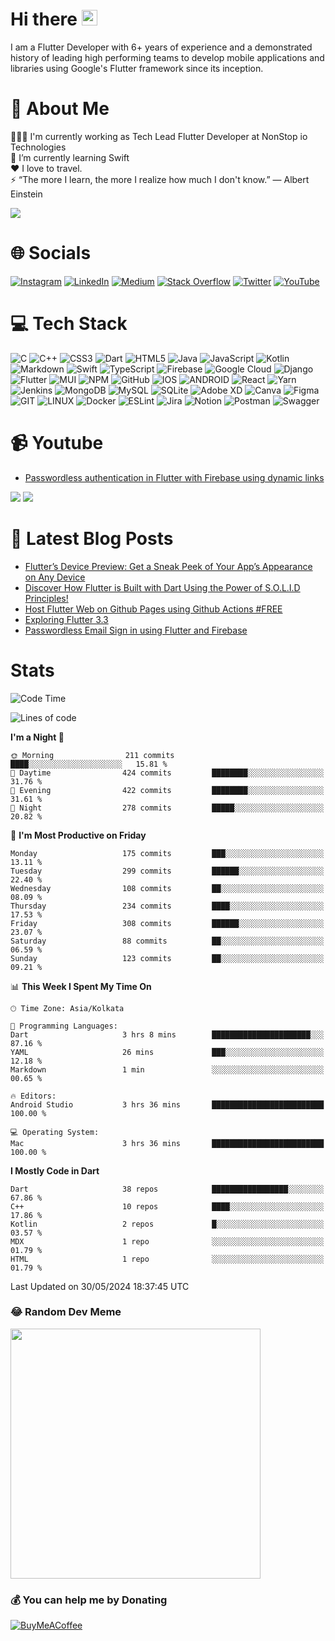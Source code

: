 # Hi there <img src="https://media.giphy.com/media/hvRJCLFzcasrR4ia7z/giphy.gif" width="25px">

I am a Flutter Developer with 6+ years of experience and a demonstrated history of leading high performing teams to develop mobile applications and libraries using Google's Flutter framework since its inception.

# 💫 About Me
👨🏾‍💻 I'm currently working as Tech Lead Flutter Developer at NonStop io Technologies<br>🌱 I’m currently learning Swift<br>❤️ I love to travel.<br>⚡ “The more I learn, the more I realize how much I don't know.” ― Albert Einstein

[![](https://visitcount.itsvg.in/api?id=projectaj14&icon=0&color=0)](https://visitcount.itsvg.in)

# 🌐 Socials
[![Instagram](https://img.shields.io/badge/Instagram-%23E4405F.svg?logo=Instagram&logoColor=white)](https://instagram.com/codelife.14) [![LinkedIn](https://img.shields.io/badge/LinkedIn-%230077B5.svg?logo=linkedin&logoColor=white)](https://linkedin.com/in/ajaykumar2114) [![Medium](https://img.shields.io/badge/Medium-12100E?logo=medium&logoColor=white)](https://medium.com/@ajay.kumar_14) [![Stack Overflow](https://img.shields.io/badge/-Stackoverflow-FE7A16?logo=stack-overflow&logoColor=white)](https://stackoverflow.com/users/2868455) [![Twitter](https://img.shields.io/badge/Twitter-%231DA1F2.svg?logo=Twitter&logoColor=white)](https://twitter.com/AjayK_14) [![YouTube](https://img.shields.io/badge/YouTube-%23FF0000.svg?logo=YouTube&logoColor=white)](https://youtube.com/@UCyV2fy32RyPgOco83tMkR-g) 

# 💻 Tech Stack
![C](https://img.shields.io/badge/c-%2300599C.svg?style=for-the-badge&logo=c&logoColor=white) ![C++](https://img.shields.io/badge/c++-%2300599C.svg?style=for-the-badge&logo=c%2B%2B&logoColor=white) ![CSS3](https://img.shields.io/badge/css3-%231572B6.svg?style=for-the-badge&logo=css3&logoColor=white) ![Dart](https://img.shields.io/badge/dart-%230175C2.svg?style=for-the-badge&logo=dart&logoColor=white) ![HTML5](https://img.shields.io/badge/html5-%23E34F26.svg?style=for-the-badge&logo=html5&logoColor=white) ![Java](https://img.shields.io/badge/java-%23ED8B00.svg?style=for-the-badge&logo=java&logoColor=white) ![JavaScript](https://img.shields.io/badge/javascript-%23323330.svg?style=for-the-badge&logo=javascript&logoColor=%23F7DF1E) ![Kotlin](https://img.shields.io/badge/kotlin-%230095D5.svg?style=for-the-badge&logo=kotlin&logoColor=white) ![Markdown](https://img.shields.io/badge/markdown-%23000000.svg?style=for-the-badge&logo=markdown&logoColor=white) ![Swift](https://img.shields.io/badge/swift-F54A2A?style=for-the-badge&logo=swift&logoColor=white) ![TypeScript](https://img.shields.io/badge/typescript-%23007ACC.svg?style=for-the-badge&logo=typescript&logoColor=white) ![Firebase](https://img.shields.io/badge/firebase-%23039BE5.svg?style=for-the-badge&logo=firebase) ![Google Cloud](https://img.shields.io/badge/Google%20Cloud-%234285F4.svg?style=for-the-badge&logo=google-cloud&logoColor=white) ![Django](https://img.shields.io/badge/django-%23092E20.svg?style=for-the-badge&logo=django&logoColor=white) ![Flutter](https://img.shields.io/badge/Flutter-%2302569B.svg?style=for-the-badge&logo=Flutter&logoColor=white) ![MUI](https://img.shields.io/badge/MUI-%230081CB.svg?style=for-the-badge&logo=material-ui&logoColor=white) ![NPM](https://img.shields.io/badge/NPM-%23000000.svg?style=for-the-badge&logo=npm&logoColor=white) ![GitHub](https://img.shields.io/badge/GitHub-%23121011.svg?style=for-the-badge&logo=github&logoColor=white) ![IOS](https://img.shields.io/badge/IOS-%2320232a.svg?style=for-the-badge&logo=apple&logoColor=white) ![ANDROID](https://img.shields.io/badge/android-%2320232a.svg?style=for-the-badge&logo=android&logoColor=%a4c639) ![React](https://img.shields.io/badge/react-%2320232a.svg?style=for-the-badge&logo=react&logoColor=%2361DAFB) ![Yarn](https://img.shields.io/badge/yarn-%232C8EBB.svg?style=for-the-badge&logo=yarn&logoColor=white) ![Jenkins](https://img.shields.io/badge/jenkins-%232C5263.svg?style=for-the-badge&logo=jenkins&logoColor=white) ![MongoDB](https://img.shields.io/badge/MongoDB-%234ea94b.svg?style=for-the-badge&logo=mongodb&logoColor=white) ![MySQL](https://img.shields.io/badge/mysql-%2300f.svg?style=for-the-badge&logo=mysql&logoColor=white) ![SQLite](https://img.shields.io/badge/sqlite-%2307405e.svg?style=for-the-badge&logo=sqlite&logoColor=white) ![Adobe XD](https://img.shields.io/badge/Adobe%20XD-470137?style=for-the-badge&logo=Adobe%20XD&logoColor=#FF61F6) ![Canva](https://img.shields.io/badge/Canva-%2300C4CC.svg?style=for-the-badge&logo=Canva&logoColor=white) 	![Figma](https://img.shields.io/badge/figma-%23F24E1E.svg?style=for-the-badge&logo=figma&logoColor=white) ![GIT](https://img.shields.io/badge/Git-fc6d26?style=for-the-badge&logo=git&logoColor=white) ![LINUX](https://img.shields.io/badge/Linux-FCC624?style=for-the-badge&logo=linux&logoColor=black) ![Docker](https://img.shields.io/badge/docker-%230db7ed.svg?style=for-the-badge&logo=docker&logoColor=white) ![ESLint](https://img.shields.io/badge/ESLint-4B3263?style=for-the-badge&logo=eslint&logoColor=white) ![Jira](https://img.shields.io/badge/jira-%230A0FFF.svg?style=for-the-badge&logo=jira&logoColor=white) ![Notion](https://img.shields.io/badge/Notion-%23000000.svg?style=for-the-badge&logo=notion&logoColor=white) ![Postman](https://img.shields.io/badge/Postman-FF6C37?style=for-the-badge&logo=postman&logoColor=white) ![Swagger](https://img.shields.io/badge/-Swagger-%23Clojure?style=for-the-badge&logo=swagger&logoColor=white)

# 📹 Youtube

- [Passwordless authentication in Flutter with Firebase using dynamic links](https://www.youtube.com/watch?v=JHTSgFl8VH0)

[<img src="https://img.shields.io/youtube/channel/subscribers/UCyV2fy32RyPgOco83tMkR-g?style=social" />][youtube]
[<img src="https://img.shields.io/youtube/channel/views/UCyV2fy32RyPgOco83tMkR-g?style=social" />][youtube]

# 📕 Latest Blog Posts

<!-- BLOG-POST-LIST:START -->
- [Flutter’s Device Preview: Get a Sneak Peek of Your App’s Appearance on Any Device](https://blog.nonstopio.com/flutters-device-preview-get-a-sneak-peek-of-your-app-s-appearance-on-any-device-c55526604588?source=rss-809bf38703df------2)
- [Discover How Flutter is Built with Dart Using the Power of S.O.L.I.D Principles!](https://blog.nonstopio.com/discover-how-flutter-is-built-with-dart-using-the-power-of-s-o-l-i-d-principles-459781210913?source=rss-809bf38703df------2)
- [Host Flutter Web on Github Pages using Github Actions #FREE](https://blog.nonstopio.com/host-flutter-web-on-github-pages-using-github-actions-free-168585ec2981?source=rss-809bf38703df------2)
- [Exploring Flutter 3.3](https://blog.nonstopio.com/exploring-the-new-flutter-3-3-4d9e0fd062ff?source=rss-809bf38703df------2)
- [Passwordless Email Sign in using Flutter and Firebase](https://blog.nonstopio.com/passwordless-email-sign-in-using-flutter-and-firebase-36f159c9d1aa?source=rss-809bf38703df------2)
<!-- BLOG-POST-LIST:END -->

# Stats

<!--START_SECTION:waka-->
![Code Time](http://img.shields.io/badge/Code%20Time-968%20hrs%2012%20mins-blue)

![Lines of code](https://img.shields.io/badge/From%20Hello%20World%20I%27ve%20Written-1.5%20million%20lines%20of%20code-blue)

**I'm a Night 🦉** 

```text
🌞 Morning                211 commits         ████░░░░░░░░░░░░░░░░░░░░░   15.81 % 
🌆 Daytime                424 commits         ████████░░░░░░░░░░░░░░░░░   31.76 % 
🌃 Evening                422 commits         ████████░░░░░░░░░░░░░░░░░   31.61 % 
🌙 Night                  278 commits         █████░░░░░░░░░░░░░░░░░░░░   20.82 % 
```
📅 **I'm Most Productive on Friday** 

```text
Monday                   175 commits         ███░░░░░░░░░░░░░░░░░░░░░░   13.11 % 
Tuesday                  299 commits         ██████░░░░░░░░░░░░░░░░░░░   22.40 % 
Wednesday                108 commits         ██░░░░░░░░░░░░░░░░░░░░░░░   08.09 % 
Thursday                 234 commits         ████░░░░░░░░░░░░░░░░░░░░░   17.53 % 
Friday                   308 commits         ██████░░░░░░░░░░░░░░░░░░░   23.07 % 
Saturday                 88 commits          ██░░░░░░░░░░░░░░░░░░░░░░░   06.59 % 
Sunday                   123 commits         ██░░░░░░░░░░░░░░░░░░░░░░░   09.21 % 
```


📊 **This Week I Spent My Time On** 

```text
🕑︎ Time Zone: Asia/Kolkata

💬 Programming Languages: 
Dart                     3 hrs 8 mins        ██████████████████████░░░   87.16 % 
YAML                     26 mins             ███░░░░░░░░░░░░░░░░░░░░░░   12.18 % 
Markdown                 1 min               ░░░░░░░░░░░░░░░░░░░░░░░░░   00.65 % 

🔥 Editors: 
Android Studio           3 hrs 36 mins       █████████████████████████   100.00 % 

💻 Operating System: 
Mac                      3 hrs 36 mins       █████████████████████████   100.00 % 
```

**I Mostly Code in Dart** 

```text
Dart                     38 repos            █████████████████░░░░░░░░   67.86 % 
C++                      10 repos            ████░░░░░░░░░░░░░░░░░░░░░   17.86 % 
Kotlin                   2 repos             █░░░░░░░░░░░░░░░░░░░░░░░░   03.57 % 
MDX                      1 repo              ░░░░░░░░░░░░░░░░░░░░░░░░░   01.79 % 
HTML                     1 repo              ░░░░░░░░░░░░░░░░░░░░░░░░░   01.79 % 
```




 Last Updated on 30/05/2024 18:37:45 UTC
<!--END_SECTION:waka-->

### 😂 Random Dev Meme
<img src='https://randommeme-five.vercel.app/' style="height: 400px;"/>

### 💰 You can help me by Donating
  [![BuyMeACoffee](https://img.shields.io/badge/Buy%20Me%20a%20Coffee-ffdd00?style=for-the-badge&logo=buy-me-a-coffee&logoColor=black)](https://www.buymeacoffee.com/projectaj) 


[instagram]: https://www.instagram.com/projectaj14
[youtube]: https://www.youtube.com/channel/UCyV2fy32RyPgOco83tMkR-g
[linkedin]: https://linkedin.com/in/ajaykumar2114
[twitter]: https://twitter.com/AjayK_14
[Nodejs]: https://nodejs.org/en/
[aws]: https://aws.amazon.com/
[kubernetes]: https://kubernetes.io/
[docker]: https://www.docker.com/
[vscode]: https://code.visualstudio.com/
[github]: https://github.com/
[graphql]: https://graphql.org/
[react]: https://reactjs.org/
[mysql]: https://www.mysql.com/
[postgres]: https://www.postgresql.org/
[mongodb]: https://www.mongodb.com/
[python]: https://www.python.org/
[javascript]: https://developer.mozilla.org/en-US/docs/Web/JavaScript
[dart]: https://dart.dev/
[fastapi]: https://fastapi.tiangolo.com/
[flutter]: https://flutter.dev
[materialui]: https://material-ui.com/
[express]: http://expressjs.com/
[google cloud]: https://cloud.google.com/
[firebase]: https://firebase.google.com/
[code_magic]: https://codemagic.io/start/
[android]: https://android.com/
[ios]: https://developer.apple.com/
